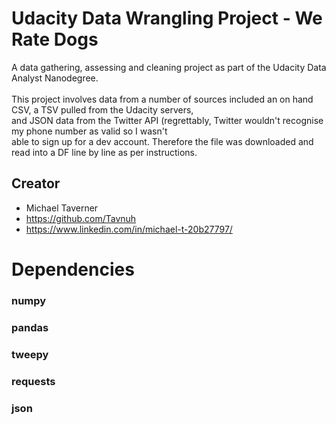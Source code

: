 # Udacity Data Wrangling Project - We Rate Dogs

A data gathering, assessing and cleaning project as part of the Udacity Data Analyst Nanodegree.\
\
This project involves data from a number of sources included an on hand CSV, a TSV pulled from the Udacity servers,\
and JSON data from the Twitter API (regrettably, Twitter wouldn't recognise my phone number as valid so I wasn't \
able to sign up for a dev account. Therefore the file was downloaded and read into a DF line by line as per instructions. 


## Creator

* Michael Taverner
* https://github.com/Tavnuh
* https://www.linkedin.com/in/michael-t-20b27797/


# Dependencies
### numpy
### pandas
### tweepy
### requests
### json